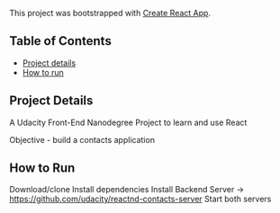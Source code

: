 This project was bootstrapped with [Create React App](https://github.com/facebookincubator/create-react-app).

## Table of Contents

- [Project details](#project-details)
- [How to run](#how-to-run)


## Project Details

A Udacity Front-End Nanodegree Project to learn and use React

Objective - build a contacts application

## How to Run

Download/clone
Install dependencies
Install Backend Server -> https://github.com/udacity/reactnd-contacts-server
Start both servers

